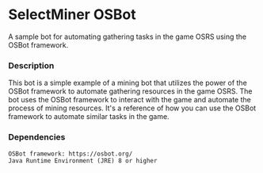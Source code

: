 # SelectMiner OSBot

A sample bot for automating gathering tasks in the game OSRS using the OSBot framework.

### Description

This bot is a simple example of a mining bot that utilizes the power of the OSBot framework to automate gathering resources in the game OSRS. The bot uses the OSBot framework to interact with the game and automate the process of mining resources. It's a reference of how you can use the OSBot framework to automate similar tasks in the game.

### Dependencies

    OSBot framework: https://osbot.org/
    Java Runtime Environment (JRE) 8 or higher
